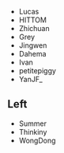 - Lucas
- HITTOM
- Zhichuan
- Grey
- Jingwen
- Dahema
- Ivan
- petitepiggy
- YanJF_

## Left
- Summer
- Thinkiny
- WongDong

